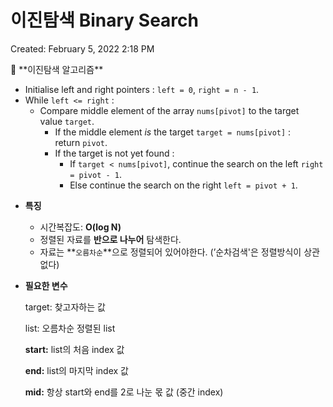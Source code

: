 # 이진탐색 Binary Search

Created: February 5, 2022 2:18 PM

<aside>
📌 **이진탐색 알고리즘**

- Initialise left and right pointers : `left = 0`, `right = n - 1`.
- While `left <= right` :
    - Compare middle element of the array `nums[pivot]` to the target value `target`.
        - If the middle element *is* the target `target = nums[pivot]` : return `pivot`.
        - If the target is not yet found :
            - If `target < nums[pivot]`, continue the search on the left `right = pivot - 1`.
            - Else continue the search on the right `left = pivot + 1`.
            
</aside>

- **특징**
    - 시간복잡도: **O(log N)**
    - 정렬된 자료를 **반으로 나누어** 탐색한다.
    - 자료는 **`오름차순`**으로 정렬되어 있어야한다.  (’순차검색'은 정렬방식이 상관없다)

- **필요한 변수**
    
    target: 찾고자하는 값
    
    list: 오름차순 정렬된 list
    
    **start:** list의 처음 index 값
    
    **end:** list의 마지막 index 값
    
    **mid:** 항상 start와 end를 2로 나눈 몫 값 (중간 index)